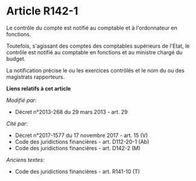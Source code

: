 # Article R142-1

Le contrôle du compte est notifié au comptable et à l'ordonnateur en fonctions. 

Toutefois, s'agissant des comptes des comptables supérieurs de l'Etat, le contrôle est notifié au comptable en fonctions et
au ministre chargé du budget. 

La notification précise le ou les exercices contrôlés et le nom du ou des magistrats rapporteurs.

**Liens relatifs à cet article**

_Modifié par_:

  - Décret n°2013-268 du 29 mars 2013 - art. 29

_Cité par_:

  - Décret n°2017-1577 du 17 novembre 2017 - art. 15 (V)
  - Code des juridictions financières - art. D112-20-1 (Ab)
  - Code des juridictions financières - art. D142-2 (M)

_Anciens textes_:

  - Code des juridictions financières - art. R141-10 (T)
